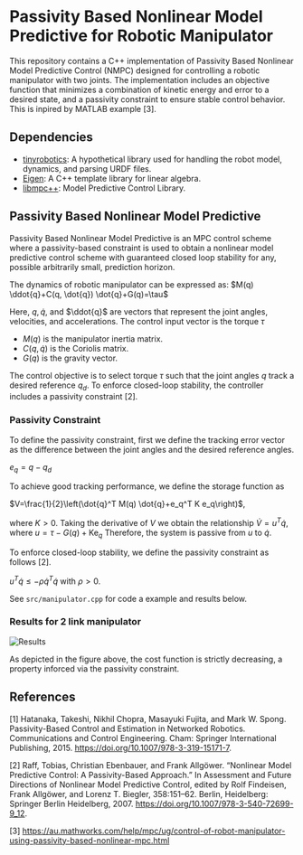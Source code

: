 # Passivity Based Nonlinear Model Predictive for Robotic Manipulator

This repository contains a C++ implementation of Passivity Based Nonlinear Model Predictive Control (NMPC) designed for controlling a robotic manipulator with two joints. The implementation includes an objective function that minimizes a combination of kinetic energy and error to a desired state, and a passivity constraint to ensure stable control behavior. This is inpired by MATLAB example [3].

## Dependencies

- [tinyrobotics](https://github.com/Tom0Brien/tinyrobotics): A hypothetical library used for handling the robot model, dynamics, and parsing URDF files.
- [Eigen](https://eigen.tuxfamily.org/index.php?title=Main_Page): A C++ template library for linear algebra.
- [libmpc++](https://github.com/nicolapiccinelli/libmpc): Model Predictive Control Library.

## Passivity Based Nonlinear Model Predictive
Passivity Based Nonlinear Model Predictive is an MPC control scheme where a passivity-based constraint is used to obtain a nonlinear model predictive control scheme with guaranteed closed loop stability for any, possible arbitrarily small, prediction horizon.

The dynamics of robotic manipulator can be expressed as:
$M(q) \ddot{q}+C(q, \dot{q}) \dot{q}+G(q)=\tau$

Here, $q, \dot{q}$, and $\ddot{q}$ are vectors that represent the joint angles, velocities, and accelerations. The control input vector is the torque $\tau$
- $M(q)$ is the manipulator inertia matrix.
- $C(q, \dot{q})$ is the Coriolis matrix.
- $G(q)$ is the gravity vector.

The control objective is to select torque $\tau$ such that the joint angles $q$ track a desired reference $q_d$. To enforce closed-loop stability, the controller includes a passivity constraint [2].

### Passivity Constraint
To define the passivity constraint, first we define the tracking error vector as the difference between the joint angles and the desired reference angles.


$e_q=q-q_d$

To achieve good tracking performance, we define the storage function as 


$V=\frac{1}{2}\left(\dot{q}^T M(q) \dot{q}+e_q^T K e_q\right)$, 

where $K>0$. Taking the derivative of $V$ we obtain the relationship $\dot{V}=u^T \dot{q}$, where
$u=\tau-G(q)+\mathrm{Ke}_q$
Therefore, the system is passive from $u$ to $\dot{q}$.

To enforce closed-loop stability, we define the passivity constraint as follows [2].


$u^T \dot{q} \leq-\rho \dot{q}^T \dot{q} \text { with } \rho>0 \text {. }$

See `src/manipulator.cpp` for code a example and results below.

### Results for 2 link manipulator

![Results](https://github.com/Tom0Brien/PassivityNLMPC/assets/41043317/7d0f0ac5-4c7f-414d-b222-3f5dcaf9a17f)

As depicted in the figure above, the cost function is strictly decreasing, a property inforced via the passivity constraint.

## References

[1] Hatanaka, Takeshi, Nikhil Chopra, Masayuki Fujita, and Mark W. Spong. Passivity-Based Control and Estimation in Networked Robotics. Communications and Control Engineering. Cham: Springer International Publishing, 2015. https://doi.org/10.1007/978-3-319-15171-7.

[2] Raff, Tobias, Christian Ebenbauer, and Frank Allgöwer. “Nonlinear Model Predictive Control: A Passivity-Based Approach.” In Assessment and Future Directions of Nonlinear Model Predictive Control, edited by Rolf Findeisen, Frank Allgöwer, and Lorenz T. Biegler, 358:151–62. Berlin, Heidelberg: Springer Berlin Heidelberg, 2007. https://doi.org/10.1007/978-3-540-72699-9_12.

[3] https://au.mathworks.com/help/mpc/ug/control-of-robot-manipulator-using-passivity-based-nonlinear-mpc.html




